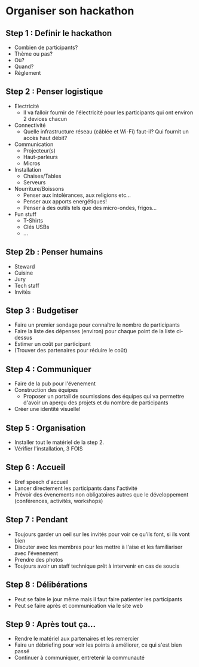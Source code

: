 # Organiser son hackathon

## Step 1 : Definir le hackathon

* Combien de participants?
* Thème ou pas?
* Où?
* Quand?
* Réglement

## Step 2 : Penser logistique

* Electricité
  * Il va falloir fournir de l'électricité pour les participants qui ont environ 2 devices chacun
* Connectivité
  * Quelle infrastructure réseau (câblée et Wi-Fi) faut-il? Qui fournit un accès haut débit?
* Communication
  * Projecteur(s)
  * Haut-parleurs
  * Micros
* Installation
  * Chaises/Tables
  * Serveurs
* Nourriture/Boissons
  * Penser aux intolérances, aux religions etc...
  * Penser aux apports energétiques!
  * Penser à des outils tels que des micro-ondes, frigos...
* Fun stuff
  * T-Shirts
  * Clés USBs
  * ...

## Step 2b : Penser humains

* Steward
* Cuisine
* Jury
* Tech staff
* Invités

## Step 3 : Budgetiser

* Faire un premier sondage pour connaître le nombre de participants
* Faire la liste des dépenses (environ) pour chaque point de la liste ci-dessus
* Estimer un coût par participant
* (Trouver des partenaires pour réduire le coût)

## Step 4 : Communiquer

* Faire de la pub pour l'évenement
* Construction des équipes
  * Proposer un portail de soumissions des équipes qui va permettre d'avoir un aperçu des projets et du nombre de participants
* Créer une identité visuelle!

## Step 5 : Organisation

* Installer tout le matériel de la step 2.
* Vérifier l'installation, 3 FOIS

## Step 6 : Accueil

* Bref speech d'accueil
* Lancer directement les participants dans l'activité
* Prévoir des évenements non obligatoires autres que le développement (conférences, activités, workshops)

## Step 7 : Pendant

* Toujours garder un oeil sur les invités pour voir ce qu'ils font, si ils vont bien
* Discuter avec les membres pour les mettre à l'aise et les familiariser avec l'évenement
* Prendre des photos
* Toujours avoir un staff technique prêt à intervenir en cas de soucis

## Step 8 : Délibérations

* Peut se faire le jour même mais il faut faire patienter les participants
* Peut se faire après et communication via le site web

## Step 9 : Après tout ça...

* Rendre le matériel aux partenaires et les remercier
* Faire un débriefing pour voir les points à améliorer, ce qui s'est bien passé
* Continuer à communiquer, entretenir la communauté
